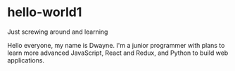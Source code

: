 # hello-world1
Just screwing around and learning

Hello everyone, my name is Dwayne. I'm a junior programmer with plans to learn more advanced JavaScript, React and Redux, and Python to build web applications.
